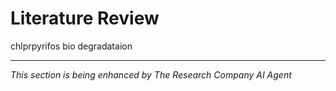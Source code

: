 # Literature Review

chlprpyrifos bio degradataion

---
*This section is being enhanced by The Research Company AI Agent*
